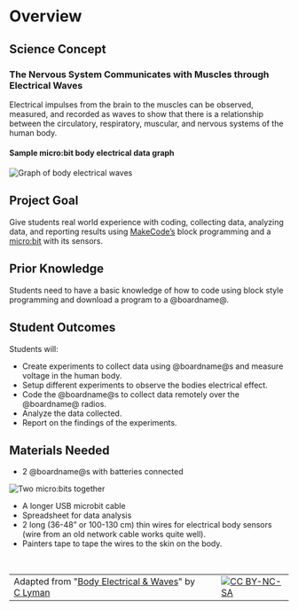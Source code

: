 # Overview

## Science Concept

### The Nervous System Communicates with Muscles through Electrical Waves

Electrical impulses from the brain to the muscles can be observed, measured, and recorded as waves to show that there is a relationship between the circulatory, respiratory, muscular, and nervous systems of the human body.

#### Sample micro:bit body electrical data graph

![Graph of body electrical waves](/static/courses/ucp-science/body-electrical/body-electrical-waves.jpg)

## Project Goal

Give students real world experience with coding, collecting data, analyzing data, and reporting results using [MakeCode’s](https://makecode.com) block programming and a [micro:bit](http://microbit.org) with its sensors.

## Prior Knowledge

Students need to have a basic knowledge of how to code using block style programming and download a program to a @boardname@.

## Student Outcomes

Students will:

* Create experiments to collect data using @boardname@s and measure voltage in the human body. 
* Setup different experiments to observe the bodies electrical effect.
* Code the @boardname@s to collect data remotely over the @boardname@ radios.
* Analyze the data collected.
* Report on the findings of the experiments.

## Materials Needed

* 2 @boardname@s with batteries connected

![Two micro:bits together](/static/courses/ucp-science/body-electrical/two-microbits.jpg)

* A longer USB microbit cable
* Spreadsheet for data analysis
* 2 long (36-48” or 100-130 cm) thin wires for electrical body sensors (wire from an old network cable works quite well).
* Painters tape to tape the wires to the skin on the body.

<br/>

| | | |
|-|-|-|
| Adapted from "[Body Electrical & Waves](https://drive.google.com/open?id=1KofuOt0v1lmQhQyJux1XWDVoCDeslcjDFysjStFmo1w)" by [C Lyman](http://utahcoding.org) | | [![CC BY-NC-SA](https://licensebuttons.net/l/by-nc-sa/4.0/80x15.png)](https://creativecommons.org/licenses/by-nc-sa/4.0/) |